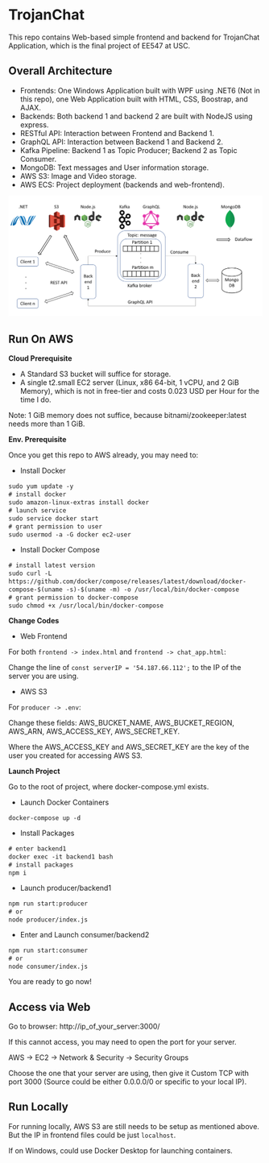 # TrojanChat
This repo contains Web-based simple frontend and backend for TrojanChat Application, which is the final project of EE547 at USC.

## Overall Architecture

- Frontends: One Windows Application built with WPF using .NET6 (Not in this repo), one Web Application built with HTML, CSS, Boostrap, and AJAX.
- Backends: Both backend 1 and backend 2 are built with NodeJS using express.
- RESTful API: Interaction between Frontend and Backend 1.
- GraphQL API: Interaction between Backend 1 and Backend 2.
- Kafka Pipeline: Backend 1 as Topic Producer; Backend 2 as Topic Consumer.
- MongoDB: Text messages and User information storage.
- AWS S3: Image and Video storage.
- AWS ECS: Project deployment (backends and web-frontend).

<img src="demo/architecture.png">

## Run On AWS

**Cloud Prerequisite**

- A Standard S3 bucket will suffice for storage.
- A single t2.small EC2 server (Linux, x86 64-bit, 1 vCPU, and 2 GiB Memory), which is not in free-tier and costs 0.023 USD per Hour for the time I do.

Note: 1 GiB memory does not suffice, because bitnami/zookeeper:latest needs more than 1 GiB.

**Env. Prerequisite**

Once you get this repo to AWS already, you may need to:

- Install Docker
```
sudo yum update -y
# install docker
sudo amazon-linux-extras install docker
# launch service
sudo service docker start
# grant permission to user
sudo usermod -a -G docker ec2-user
```

- Install Docker Compose
```
# install latest version
sudo curl -L https://github.com/docker/compose/releases/latest/download/docker-compose-$(uname -s)-$(uname -m) -o /usr/local/bin/docker-compose
# grant permission to docker-compose
sudo chmod +x /usr/local/bin/docker-compose
```

**Change Codes**

- Web Frontend

For both `frontend -> index.html` and `frontend -> chat_app.html`:

Change the line of `const serverIP = '54.187.66.112';` to the IP of the server you are using.

- AWS S3

For `producer -> .env`:

Change these fields: AWS_BUCKET_NAME, AWS_BUCKET_REGION, AWS_ARN, AWS_ACCESS_KEY, AWS_SECRET_KEY.

Where the AWS_ACCESS_KEY and AWS_SECRET_KEY are the key of the user you created for accessing AWS S3.


**Launch Project**

Go to the root of project, where docker-compose.yml exists.

- Launch Docker Containers

```
docker-compose up -d
```

- Install Packages

```
# enter backend1
docker exec -it backend1 bash
# install packages
npm i
```

- Launch producer/backend1

```
npm run start:producer
# or
node producer/index.js
```

- Enter and Launch consumer/backend2

```
npm run start:consumer
# or
node consumer/index.js
```

You are ready to go now!

## Access via Web

Go to browser: http://ip_of_your_server:3000/

If this cannot access, you may need to open the port for your server.

AWS -> EC2 -> Network & Security -> Security Groups

Choose the one that your server are using, then give it Custom TCP with port 3000 (Source could be either 0.0.0.0/0 or specific to your local IP).

## Run Locally

For running locally, AWS S3 are still needs to be setup as mentioned above. But the IP in frontend files could be just `localhost`.

If on Windows, could use Docker Desktop for launching containers.